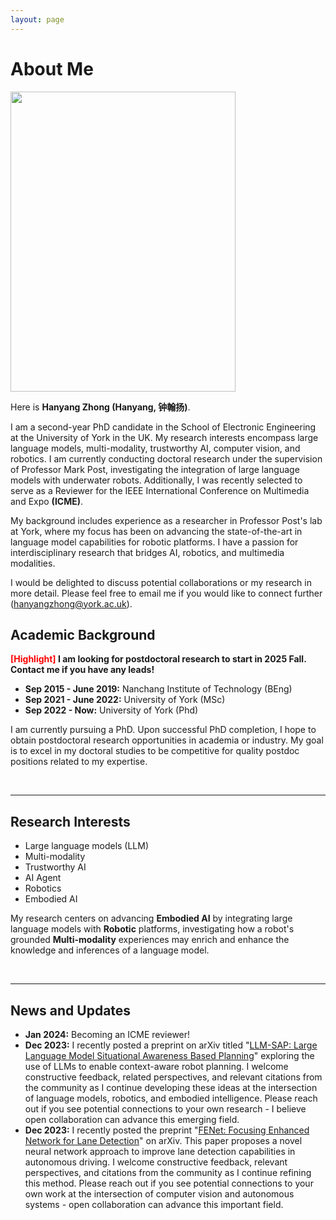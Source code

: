 ```yaml
---
layout: page
---
```


# About Me

<img src="https://hanyangzhong.com/profile2.jpg" class="floatpic" width="360" height="480">

Here is **Hanyang Zhong (Hanyang, 钟翰扬)**.

I am a second-year PhD candidate in the School of Electronic Engineering at the University of York in the UK. My research interests encompass large language models, multi-modality, trustworthy AI, computer vision, and robotics. I am currently conducting doctoral research under the supervision of Professor Mark Post, investigating the integration of large language models with underwater robots. Additionally, I was recently selected to serve as a Reviewer for the IEEE International Conference on Multimedia and Expo **(ICME)**. 

My background includes experience as a researcher in Professor Post's lab at York, where my focus has been on advancing the state-of-the-art in language model capabilities for robotic platforms. I have a passion for interdisciplinary research that bridges AI, robotics, and multimedia modalities. 

I would be delighted to discuss potential collaborations or my research in more detail. Please feel free to email me if you would like to connect further (hanyangzhong@york.ac.uk).

## Academic Background

**<font color='red'>[Highlight]</font> I am looking for postdoctoral research to start in 2025 Fall. Contact me if you have any leads!**

- **Sep 2015 - June 2019:** Nanchang Institute of Technology (BEng)
- **Sep 2021 - June 2022:** University of York (MSc)
- **Sep 2022 - Now:** University of York (Phd)

I am currently pursuing a PhD. Upon successful PhD completion, I hope to obtain postdoctoral research opportunities in academia or industry. My goal is to excel in my doctoral studies to be competitive for quality postdoc positions related to my expertise.

<br>

---

## Research Interests

- Large language models (LLM)
- Multi-modality
- Trustworthy AI
- AI Agent
- Robotics
- Embodied AI


My research centers on advancing **Embodied AI** by integrating large language models with **Robotic** platforms, investigating how a robot's grounded **Multi-modality** experiences may enrich and enhance the knowledge and inferences of a language model.

<br>

---

## News and Updates

- **Jan 2024:** Becoming an ICME reviewer!
- **Dec 2023:** I recently posted a preprint on arXiv titled "[LLM-SAP: Large Language Model Situational Awareness Based Planning](https://github.com/HanyangZhong/Situational_Planning_datasets)" exploring the use of LLMs to enable context-aware robot planning. I welcome constructive feedback, related perspectives, and relevant citations from the community as I continue developing these ideas at the intersection of language models, robotics, and embodied intelligence. Please reach out if you see potential connections to your own research - I believe open collaboration can advance this emerging field.
- **Dec 2023:** I recently posted the preprint "[FENet: Focusing Enhanced Network for Lane Detection](https://github.com/HanyangZhong/FENet)" on arXiv. This paper proposes a novel neural network approach to improve lane detection capabilities in autonomous driving. I welcome constructive feedback, relevant perspectives, and citations from the community as I continue refining this method. Please reach out if you see potential connections to your own work at the intersection of computer vision and autonomous systems - open collaboration can advance this important field.


<br>
